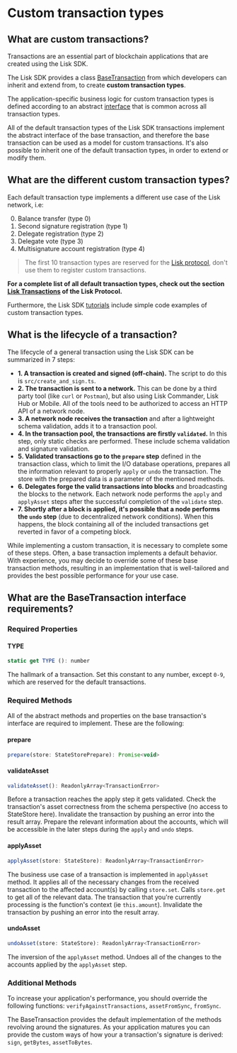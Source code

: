 # Custom transaction types

## What are custom transactions?

Transactions are an essential part of blockchain applications that are created using the Lisk SDK.

The Lisk SDK provides a class [BaseTransaction](https://github.com/LiskHQ/lisk-sdk/blob/development/elements/lisk-transactions/src/base_transaction.ts) from which developers can inherit and extend from, to create __custom transaction types__.

The application-specific business logic for custom transaction types is defined according to an abstract [interface](#interface) that is common across all transaction types.

All of the default transaction types of the Lisk SDK transactions implement the abstract interface of the base transaction, and therefore the base transaction can be used as a model for custom transactions. It's also possible to inherit one of the default transaction types, in order to extend or modify them.

## What are the different custom transaction types?

Each default transaction type implements a different use case of the Lisk network, i.e:

0. Balance transfer (type 0)
1. Second signature registration (type 1)
1. Delegate registration (type 2)
1. Delegate vote (type 3)
1. Multisignature account registration (type 4)

> The first 10 transaction types are reserved for the [Lisk protocol](https://lisk.io/documentation/lisk-protocol), don't use them to register custom transactions.

__For a complete list of all default transaction types, check out the section [Lisk Transactions](https://lisk.io/documentation/lisk-protocol/transactions) of the Lisk Protocol.__

Furthermore, the Lisk SDK [tutorials](tutorials.md) include simple code examples of custom transaction types.

## What is the lifecycle of a transaction?

The lifecycle of a general transaction using the Lisk SDK can be summarized in 7 steps:

- __1. A transaction is created and signed (off-chain).__ The script to do this is `src/create_and_sign.ts`.
- __2. The transaction is sent to a network.__ This can be done by a third party tool (like `curl` or `Postman`), but also using Lisk Commander, Lisk Hub or Mobile. All of the tools need to be authorized to access an HTTP API of a network node.
- __3. A network node receives the transaction__ and after a lightweight schema validation, adds it to a transaction pool.
- __4. In the transaction pool, the transactions are firstly `validated`.__ In this step, only static checks are performed. These include schema validation and signature validation.
- __5. Validated transactions go to the `prepare` step__ defined in the transaction class, which to limit the I/O database operations, prepares all the information relevant to properly `apply` or `undo` the transaction. The store with the prepared data is a parameter of the mentioned methods.
- __6. Delegates forge the valid transactions into blocks__ and broadcasting the blocks to the network. Each network node performs the `apply` and `applyAsset` steps after the successful completion of the `validate` step.
- __7. Shortly after a block is applied, it's possible that a node performs the `undo` step__ (due to decentralized network conditions). When this happens, the block containing all of the included transactions get reverted in favor of a competing block.

While implementing a custom transaction, it is necessary to complete some of these steps. Often, a base transaction implements a default behavior. With experience, you may decide to override some of these base transaction methods, resulting in an implementation that is well-tailored and provides the best possible performance for your use case.

## What are the BaseTransaction interface requirements?

### Required Properties

#### TYPE

```js
static get TYPE (): number
```

The hallmark of a transaction. Set this constant to any number, except `0-9`, which are reserved for the default transactions.

### Required Methods

All of the abstract methods and properties on the base transaction's interface are required to implement. These are the following:

#### prepare

```js
prepare(store: StateStorePrepare): Promise<void>
```

#### validateAsset

```js
validateAsset(): ReadonlyArray<TransactionError>
```

Before a transaction reaches the apply step it gets validated. Check the transaction's asset correctness from the schema perspective (no access to StateStore here).
Invalidate the transaction by pushing an error into the result array.
Prepare the relevant information about the accounts, which will be accessible in the later steps during the `apply` and `undo` steps.

#### applyAsset

```js
applyAsset(store: StateStore): ReadonlyArray<TransactionError>
```

The business use case of a transaction is implemented in `applyAsset` method. It applies all of the necessary changes from the received transaction to the affected account(s) by calling `store.set`. Calls `store.get` to get all of the relevant data. The transaction that you're currently processing is the function's context (ie `this.amount`).
Invalidate the transaction by pushing an error into the result array.

#### undoAsset

```js
undoAsset(store: StateStore): ReadonlyArray<TransactionError>
```

The inversion of the `applyAsset` method. Undoes all of the changes to the accounts applied by the `applyAsset` step.

### Additional Methods

To increase your application's performance, you should override the following functions: `verifyAgainstTransactions`, `assetFromSync`, `fromSync`.

The BaseTransaction provides the default implementation of the methods revolving around the signatures.
As your application matures you can provide the custom ways of how your a transaction's signature is derived: `sign`, `getBytes`, `assetToBytes`.
